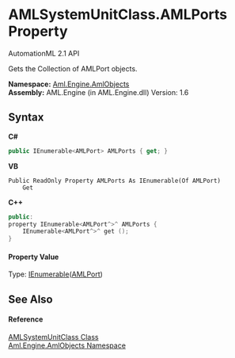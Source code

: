 # AMLSystemUnitClass.AMLPorts Property 
AutomationML 2.1 API 

Gets the Collection of AMLPort objects.

**Namespace:**&nbsp;<a href="N_Aml_Engine_AmlObjects">Aml.Engine.AmlObjects</a><br />**Assembly:**&nbsp;AML.Engine (in AML.Engine.dll) Version: 1.6

## Syntax

**C#**<br />
``` C#
public IEnumerable<AMLPort> AMLPorts { get; }
```

**VB**<br />
``` VB
Public ReadOnly Property AMLPorts As IEnumerable(Of AMLPort)
	Get
```

**C++**<br />
``` C++
public:
property IEnumerable<AMLPort^>^ AMLPorts {
	IEnumerable<AMLPort^>^ get ();
}
```


#### Property Value
Type: <a href="https://docs.microsoft.com/dotnet/api/system.collections.generic.ienumerable-1" target="_parent" rel="noopener noreferrer">IEnumerable</a>(<a href="T_Aml_Engine_AmlObjects_AMLPort">AMLPort</a>)

## See Also


#### Reference
<a href="T_Aml_Engine_AmlObjects_AMLSystemUnitClass">AMLSystemUnitClass Class</a><br /><a href="N_Aml_Engine_AmlObjects">Aml.Engine.AmlObjects Namespace</a><br />